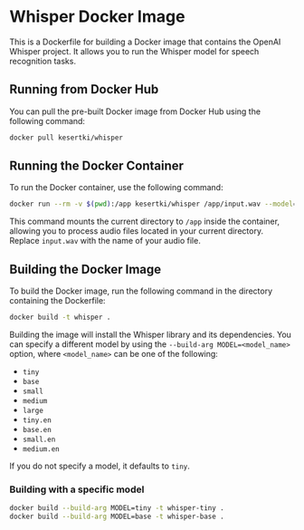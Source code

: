 # Whisper Docker Image

This is a Dockerfile for building a Docker image that contains the OpenAI Whisper project. It allows you to run the Whisper model for speech recognition tasks.

## Running from Docker Hub

You can pull the pre-built Docker image from Docker Hub using the following command:

```bash
docker pull kesertki/whisper
```

## Running the Docker Container

To run the Docker container, use the following command:

```bash
docker run --rm -v $(pwd):/app kesertki/whisper /app/input.wav --model=tiny --output_format=json --language=en --output_dir=/app
```

This command mounts the current directory to `/app` inside the container, allowing you to process audio files located in your current directory. Replace `input.wav` with the name of your audio file.


## Building the Docker Image

To build the Docker image, run the following command in the directory containing the Dockerfile:

```bash
docker build -t whisper .
```

Building the image will install the Whisper library and its dependencies. You can specify a different model by using the `--build-arg MODEL=<model_name>` option, where `<model_name>` can be one of the following:

- `tiny`
- `base`
- `small`
- `medium`
- `large`
- `tiny.en`
- `base.en`
- `small.en`
- `medium.en`

If you do not specify a model, it defaults to `tiny`.

### Building with a specific model

```bash
docker build --build-arg MODEL=tiny -t whisper-tiny .
docker build --build-arg MODEL=base -t whisper-base .
```

